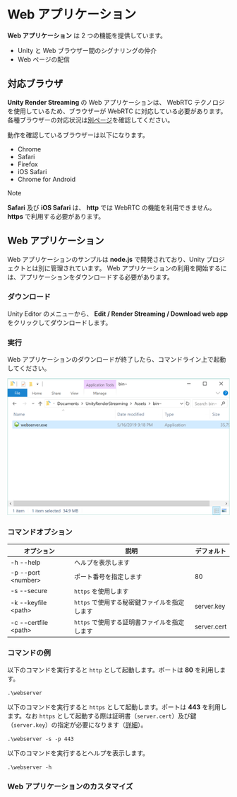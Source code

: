 # Web アプリケーション

**Web アプリケーション** は 2 つの機能を提供しています。

- Unity と Web ブラウザー間のシグナリングの仲介
- Web ページの配信

## 対応ブラウザ

**Unity Render Streaming** の Web アプリケーションは、 WebRTC テクノロジを使用しているため、ブラウザーが WebRTC に対応している必要があります。各種ブラウザーの対応状況は[別ページ](https://caniuse.com/#search=webrtc)を確認してください。

動作を確認しているブラウザーは以下になります。

- Chrome
- Safari
- Firefox
- iOS Safari
- Chrome for Android

> [!NOTE]
> **Safari** 及び **iOS Safari** は、 **http** では WebRTC の機能を利用できません。 **https** で利用する必要があります。

## Web アプリケーション

Web アプリケーションのサンプルは **node.js** で開発されており、Unity プロジェクトとは別に管理されています。
Web アプリケーションの利用を開始するには、アプリケーションをダウンロードする必要があります。 

### ダウンロード

Unity Editor のメニューから、 **Edit / Render Streaming / Download web app** をクリックしてダウンロードします。


### 実行

Web アプリケーションのダウンロードが終了したら、コマンドライン上で起動してください。

![Launch webserver explorer](../images/launch_webserver_explorer.png)

### コマンドオプション

| オプション             | 説明                                       | デフォルト   |
| --------------------- | ----------------------------------------  | ----------- |
| -h --help             | ヘルプを表示します                          |             |
| -p --port \<number\>  | ポート番号を指定します                       | 80          |
| -s --secure           | `https` を使用します                      |            |
| -k --keyfile \<path\> | `https` で使用する秘密鍵ファイルを指定します | server.key  |
| -c --certfile \<path\>| `https` で使用する証明書ファイルを指定します | server.cert |

### コマンドの例

以下のコマンドを実行すると `http` として起動します。ポートは **80** を利用します。

```shell
.\webserver
```

以下のコマンドを実行すると `https` として起動します。ポートは **443** を利用します。なお `https` として起動する際は証明書（`server.cert`）及び鍵（`server.key`）の指定が必要になります（[詳細](https.md)）。

```shell
.\webserver -s -p 443
```

以下のコマンドを実行するとヘルプを表示します。

```shell
.\webserver -h
```

### Web アプリケーションのカスタマイズ

